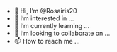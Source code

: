 - 👋 Hi, I’m @Rosairis20
- 👀 I’m interested in ...
- 🌱 I’m currently learning ...
- 💞️ I’m looking to collaborate on ...
- 📫 How to reach me ...

<!---
Rosairis20/Rosairis20 is a ✨ special ✨ repository because its `README.md` (this file) appears on your GitHub profile.
You can click the Preview link to take a look at your 
